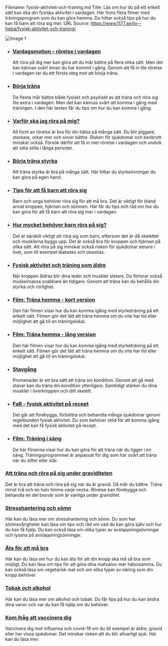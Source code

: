 Filename: fysisk-aktivitet-och-traning.md
Title: Läs om hur du på ett enkelt sätt kan öka din fysiska aktivitet i vardagen. Här finns flera filmer med träningsprogram som du kan göra hemma. Du hittar också tips på hur du kan få barn att röra sig mer.
URL Source: https://www.1177.se/liv--halsa/fysisk-aktivitet-och-traning/

![Image 1](https://www.1177.se/globalassets/1177/nationell/media/fotografier/halsa/livsstil-och-mat/traning/trana_ute.jpg?saved=2024-08-23+03:26)

*   ### [Vardagsmotion – rörelse i vardagen](https://www.1177.se/liv--halsa/fysisk-aktivitet-och-traning/vardagsmotion/)
    
    Att röra på dig mer kan göra att du mår bättre på flera olika sätt. Men det kan kännas svårt innan du har kommit i gång. Genom att få in lite rörelse i vardagen tar du ett första steg mot att börja träna.
    
*   ### [Börja träna](https://www.1177.se/liv--halsa/fysisk-aktivitet-och-traning/borja-trana/)
    
    De flesta mår bättre både fysiskt och psykiskt av att träna och röra sig lite extra i vardagen. Men det kan kännas svårt att komma i gång med träningen. I den här texten får du tips om hur du kan komma i gång.
    
*   ### [Varför ska jag röra på mig?](https://www.1177.se/liv--halsa/fysisk-aktivitet-och-traning/varfor-ska-jag-rora-pa-mig/)
    
    All form av rörelse är bra för din hälsa på många sätt. Du blir piggare, starkare, orkar mer och sover bättre. Risken för sjukdomar och benbrott minskar också. Försök därför att få in mer rörelse i vardagen och undvik att sitta stilla i långa perioder.
    
*   ### [Börja träna styrka](https://www.1177.se/liv--halsa/fysisk-aktivitet-och-traning/borja-trana-styrka/)
    
    Att träna styrka är bra på många sätt. Här hittar du styrkeövningar du kan göra på egen hand.
    
*   ### [Tips för att få barn att röra sig](https://www.1177.se/liv--halsa/fysisk-aktivitet-och-traning/tips-for-att-fa-ditt-barn-att-rora-sig/)
    
    Barn och unga behöver röra sig för att må bra. Det är viktigt för bland annat kroppen, hjärnan och sömnen. Här får du tips och råd om hur du kan göra för att få barn att röra sig mer i vardagen.
    
*   ### [Hur mycket behöver barn röra på sig?](https://www.1177.se/liv--halsa/fysisk-aktivitet-och-traning/hur-mycket-behover-barn-rora-pa-sig/)
    
    Det är särskilt viktigt att röra sig som barn, eftersom det är då skelettet och musklerna byggs upp. Det är också bra för kroppen och hjärnan på olika sätt. Att röra på sig minskar också risken för sjukdomar senare i livet, som till exempel diabetes och obesitas.
    
*   ### [Fysisk aktivitet och träning som äldre](https://www.1177.se/liv--halsa/fysisk-aktivitet-och-traning/traning-som-aldre/)
    
    När kroppen åldras blir dina leder och muskler stelare. Du förlorar också muskelmassa snabbare än tidigare. Genom att träna kan du behålla din styrka och rörlighet.
    
*   ### [Film: Träna hemma - kort version](https://www.1177.se/liv--halsa/fysisk-aktivitet-och-traning/film-trana-hemma-kort-version/)
    
    Den här filmen visar hur du kan komma igång med styrketräning på ett enkelt sätt. Filmen gör det lätt att träna hemma om du inte har tid eller möjlighet att gå till en träningslokal.
    
*   ### [Film: Träna hemma - lång version](https://www.1177.se/liv--halsa/fysisk-aktivitet-och-traning/film-trana-hemma-lang-version/)
    
    Den här filmen visar hur du kan komma igång med styrketräning på ett enkelt sätt. Filmen gör det lätt att träna hemma om du inte har tid eller möjlighet att gå till en träningslokal.
    
*   ### [Stavgång](https://www.1177.se/liv--halsa/fysisk-aktivitet-och-traning/stavgang/)
    
    Promenader är ett bra sätt att träna sin kondition. Genom att gå med stavar kan du träna din kondition ytterligare. Samtidigt stärker du dina muskler i överkroppen och ditt skelett.
    
*   ### [FaR - fysisk aktivitet på recept](https://www.1177.se/liv--halsa/fysisk-aktivitet-och-traning/far--fysisk-aktivitet-pa-recept/)
    
    Det går att förebygga, förbättra och behandla många sjukdomar genom regelbunden fysisk aktivitet. Du som behöver stöd för att komma igång med det kan få fysisk aktivitet på recept.
    

*   ### [Film: Träning i säng](https://www.1177.se/liv--halsa/fysisk-aktivitet-och-traning/film-traning-i-sang/)
    
    De här filmerna visar hur du kan göra för att träna när du ligger i en säng. Träningsprogrammet är anpassat för dig som har svårt att träna när du sitter eller står.
    

### [Att träna och röra på sig under graviditeten](https://www.1177.se/barn--gravid/graviditet/livsstil-och-halsa-under-graviditeten/fysisk-aktivitet-under-graviditeten/)

Det är bra att träna och röra på sig när du är gravid. Då mår du bättre. Träna minst två och en halv timme varje vecka. Rörelse kan förebygga och behandla en del besvär som är vanliga under graviditet.

### [Stresshantering och sömn](https://www.1177.se/liv--halsa/stresshantering-och-somn/)

Här kan du läsa mer om stresshantering och sömn. Du som har sömnsvårigheter kan läsa om tips och råd om vad du kan göra själv och hur du kan få hjälp. Du kan också läsa om olika typer av avslappningsövningar och lyssna på avslappningsövningar.

### [Äta för att må bra](https://www.1177.se/liv--halsa/ata-for-att-ma-bra/)

Här kan du läsa om hur du kan äta för att din kropp ska må så bra som möjligt. Du kan läsa om tips för att göra dina matvanor mer hälsosamma. Du kan också läsa om vegetarisk mat och om olika typer av näring som din kropp behöver.

### [Tobak och alkohol](https://www.1177.se/liv--halsa/tobak-och-alkohol/)

Här kan du läsa mer om alkohol och tobak. Du får tips på hur du kan ändra dina vanor och var du kan få hjälp om du behöver.

### [Kom ihåg att vaccinera dig](https://www.1177.se/aktuellt/vaccination-mot-covid-19-och-influensa/)

Vaccinera dig mot influensa och covid-19 om du till exempel är äldre, gravid eller har vissa sjukdomar. Det minskar risken att du blir allvarligt sjuk. Här kan du läsa mer.